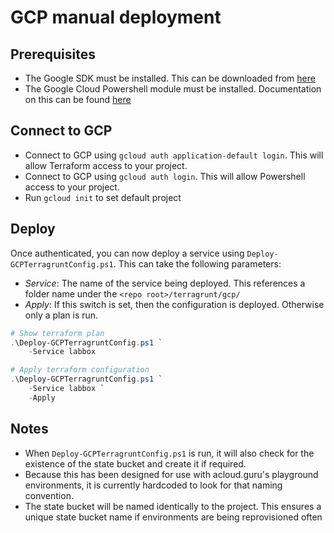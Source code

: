 # GCP manual deployment

## Prerequisites

- The Google SDK must be installed. This can be downloaded from [here](https://cloud.google.com/sdk/docs/install)
- The Google Cloud Powershell module must be installed. Documentation on this can be found [here](https://cloud.google.com/tools/powershell/docs/quickstart)

## Connect to GCP

- Connect to GCP using `gcloud auth application-default login`. This will allow Terraform access to your project.
- Connect to GCP using `gcloud auth login`. This will allow Powershell access to your project.
- Run `gcloud init` to set default project

## Deploy

Once authenticated, you can now deploy a service using `Deploy-GCPTerragruntConfig.ps1`. This can take the following parameters:

- *Service*: The name of the service being deployed. This references a folder name under the `<repo root>/terragrunt/gcp/`
- *Apply*: If this switch is set, then the configuration is deployed. Otherwise only a plan is run.

```powershell
# Show terraform plan
.\Deploy-GCPTerragruntConfig.ps1 `
    -Service labbox

# Apply terraform configuration
.\Deploy-GCPTerragruntConfig.ps1 `
    -Service labbox `
    -Apply
```

## Notes

- When `Deploy-GCPTerragruntConfig.ps1` is run, it will also check for the existence of the state bucket and create it if required.
- Because this has been designed for use with acloud.guru's playground environments, it is currently hardcoded to look for that naming convention.
- The state bucket will be named identically to the project. This ensures a unique state bucket name if environments are being reprovisioned often
